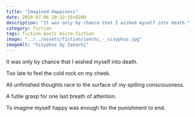 ```yaml
---
title: "Imagined Happiness"
date: 2020-07-06 20:32:15+0200
description: "It was only by chance that I wished myself into death."
category: fiction
tags: fiction posts micro-fiction
image: "../../assets/fiction/zanchi_-_sisyphus.jpg"
imageAlt: "Sisyphus by Zanachi"
---
```


It was only by chance that I wished myself into death.

Too late to feel the cold rock on my cheek.

All unfinished thoughts race to the surface of my spilling consciousness.

A futile grasp for one last breath of attention.

To imagine myself happy was enough for the punishment to end.
